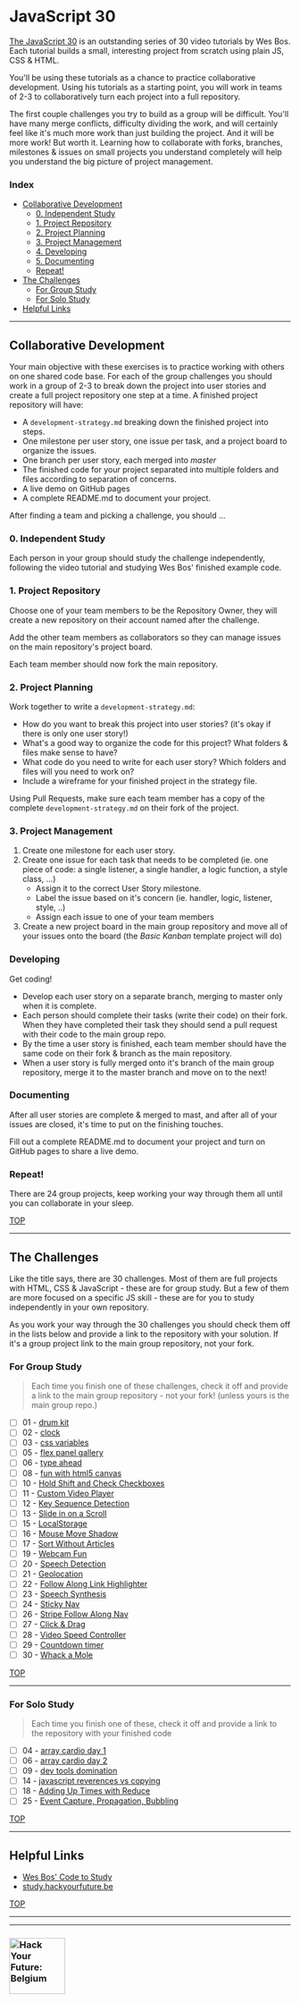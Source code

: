 # JavaScript 30

[The JavaScript 30](https://javascript30.com/) is an outstanding series of 30 video tutorials by Wes Bos.  Each tutorial builds a small, interesting project from scratch using plain JS, CSS & HTML.

You'll be using these tutorials as a chance to practice collaborative development. Using his tutorials as a starting point, you will work in teams of 2-3 to collaboratively turn each project into a full repository.

The first couple challenges you try to build as a group will be difficult.  You'll have many merge conflicts, difficulty dividing the work, and will certainly feel like it's much more work than just building the project.  And it will be more work!  But worth it.  Learning how to collaborate with forks, branches, milestones & issues on small projects you understand completely will help you understand the big picture of project management.

### Index

- [Collaborative Development](#collaborative-development)
  - [0. Independent Study](#0-Independent-study)
  - [1. Project Repository](#1-project-repository)
  - [2. Project Planning](#2-project-planning)
  - [3. Project Management](#3-project-management)
  - [4. Developing](#4-developing)
  - [5. Documenting](#5-documenting)
  - [Repeat!](#repeat)
- [The Challenges](#the-challenges)
  - [For Group Study](#for-group-study)
  - [For Solo Study](#for-solo-study)
- [Helpful Links](#helpful-links)

---

## Collaborative Development

Your main objective with these exercises is to practice working with others on one shared code base.  For each of the group challenges you should work in a group of 2-3 to break down the project into user stories and create a full project repository one step at a time.  A finished project repository will have:

- A `development-strategy.md` breaking down the finished project into steps.
- One milestone per user story, one issue per task, and a project board to organize the issues.
- One branch per user story, each merged into _master_
- The finished code for your project separated into multiple folders and files according to separation of concerns.
- A live demo on GitHub pages
- A complete README.md to document your project.

After finding a team and picking a challenge,  you should ...

### 0. Independent Study

Each person in your group should study the challenge independently, following the video tutorial and studying Wes Bos' finished example code.

### 1. Project Repository

Choose one of your team members to be the Repository Owner, they will create a new repository on their account named after the challenge.

Add the other team members as collaborators so they can manage issues on the main repository's project board.

Each team member should now fork the main repository.

### 2. Project Planning

Work together to write a `development-strategy.md`:

- How do you want to break this project into user stories? (it's okay if there is only one user story!)
- What's a good way to organize the code for this project? What folders & files make sense to have?
- What code do you need to write for each user story? Which folders and files will you need to work on?
- Include a wireframe for your finished project in the strategy file.

Using Pull Requests, make sure each team member has a copy of the complete `development-strategy.md` on their fork of the project.

### 3. Project Management

1. Create one milestone for each user story.
1. Create one issue for each task that needs to be completed (ie. one piece of code: a single listener, a single handler, a logic function, a style class, ...)
    - Assign it to the correct User Story milestone. 
    - Label the issue based on it's concern (ie. handler, logic, listener, style, ..)
    - Assign each issue to one of your team members
1. Create a new project board in the main group repository and move all of your issues onto the board (the _Basic Kanban_ template project will do)

### Developing

Get coding!

- Develop each user story on a separate branch, merging to master only when it is complete.
- Each person should complete their tasks (write their code) on their fork. When they have completed their task they should send a pull request with their code to the main group repo.
-  By the time a user story is finished, each team member should have the same code on their fork & branch as the main repository.
- When a user story is fully merged onto it's branch of the main group repository, merge it to the master branch and move on to the next!

### Documenting

After all user stories are complete & merged to mast, and after all of your issues are closed, it's time to put on the finishing touches.

Fill out a complete README.md to document your project and turn on GitHub pages to share a live demo.

### Repeat!

There are 24 group projects, keep working your way through them all until you can collaborate in your sleep.

[TOP](#javascript-30)

---

## The Challenges

Like the title says, there are 30 challenges.  Most of them are full projects with HTML, CSS & JavaScript - these are for group study.  But a few of them are more focused on a specific JS skill - these are for you to study independently in your own repository.

As you work your way through the 30 challenges you should check them off in the lists below and provide a link to the repository with your solution. If it's a group project link to the main group repository, not your fork.

### For Group Study

> Each time you finish one of these challenges, check it off and provide a link to the main group repository - not your fork! (unless yours is the main group repo.)

- [ ] 01 - [drum kit](https://github.com/feridunAKYOL/01---drum-kit)
- [ ] 02 - [clock](https://github.com/feridunAKYOL/02---clock)
- [ ] 03 - [css variables](https://github.com/feridunAKYOL/03---css-variables)
- [ ] 05 - [flex panel gallery](https://github.com/feridunAKYOL/05---flex-panel-gallery)
- [ ] 06 - [type ahead](https://github.com/feridunAKYOL/07---type-ahead)
- [ ] 08 - [fun with html5 canvas](https://github.com/feridunAKYOL/08---fun-with-html5-canvas)
- [ ] 10 - [Hold Shift and Check Checkboxes](https://github.com/feridunAKYOL/10---Hold-Shift-and-Check-Checkbox)
- [ ] 11 - [Custom Video Player](https://github.com/feridunAKYOL/11---Custom-Video-Player)
- [ ] 12 - [Key Sequence Detection](https://github.com/feridunAKYOL/12---Key-Sequence-Detection)
- [ ] 13 - [Slide in on a Scroll](https://github.com/feridunAKYOL/13---Slide-in-on-a-Scroll)
- [ ] 15 - [LocalStorage](https://github.com/feridunAKYOL/15---LocalStorage)
- [ ] 16 - [Mouse Move Shadow](https://github.com/feridunAKYOL/16---Mouse-Move-Shadow)
- [ ] 17 - [Sort Without Articles](https://github.com/feridunAKYOL/17---Sort-Without-Articles)
- [ ] 19 - [Webcam Fun](https://github.com/feridunAKYOL/19---Webcam-Fun)
- [ ] 20 - [Speech Detection](https://github.com/feridunAKYOL/20---Speech-Detection)
- [ ] 21 - [Geolocation](https://github.com/feridunAKYOL/21---Geolocation)
- [ ] 22 - [Follow Along Link Highlighter](https://github.com/feridunAKYOL/22---Follow-Along-Link-Highlighter)
- [ ] 23 - [Speech Synthesis](https://github.com/feridunAKYOL/23---Speech-Synthesis)
- [ ] 24 - [Sticky Nav](https://github.com/feridunAKYOL/24---Sticky-Nav)
- [ ] 26 - [Stripe Follow Along Nav](https://github.com/feridunAKYOL/26---Stripe-Follow-Along-Nav)
- [ ] 27 - [Click & Drag](https://github.com/feridunAKYOL/27---Click-Drag)
- [ ] 28 - [Video Speed Controller](https://github.com/feridunAKYOL/28---Video-Speed-Controller)
- [ ] 29 - [Countdown timer](https://github.com/feridunAKYOL/29---Countdown-timer)
- [ ] 30 - [Whack a Mole](https://github.com/feridunAKYOL/30---Whack-a-Mole)

[TOP](#javascript-30)

---

### For Solo Study

> Each time you finish one of these, check it off and provide a link to the repository with your finished code

- [ ] 04 - [array cardio day 1](https://github.com/feridunAKYOL/04---array-cardio-day-1)
- [ ] 06 - [array cardio day 2](https://github.com/feridunAKYOL/06---array-cardio-day-2)
- [ ] 09 - [dev tools domination](https://github.com/feridunAKYOL/09---dev-tools-domination)
- [ ] 14 - [javascript reverences vs copying](https://github.com/feridunAKYOL/14---javascript-reverences-vs-copying)
- [ ] 18 - [Adding Up Times with Reduce](https://github.com/feridunAKYOL/18---Adding-Up-Times-with-Reduce)
- [ ] 25 - [Event Capture, Propagation, Bubbling](https://github.com/feridunAKYOL/25---Event-Capture-Propagation-Bubbling)

[TOP](#javascript-30)

---

## Helpful Links

- [Wes Bos' Code to Study](https://github.com/wesbos/JavaScript30)
- [study.hackyourfuture.be](https:study.hackyourfuture.be)

[TOP](#javascript-30)

---
---

### <a href="https://hackyourfuture.be" target="_blank"><img src="https://user-images.githubusercontent.com/18554853/63941625-4c7c3d00-ca6c-11e9-9a76-8d5e3632fe70.jpg" width="100" height="100" alt="Hack Your Future: Belgium"></a>
